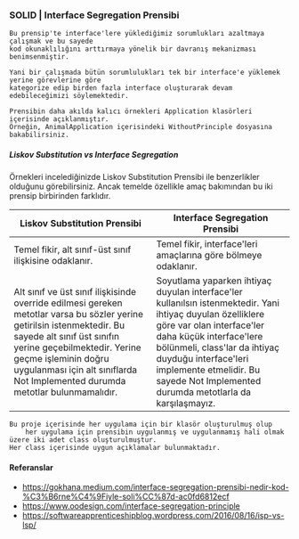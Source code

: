 ﻿### SOLID | Interface Segregation Prensibi

```
Bu prensip'te interface'lere yüklediğimiz sorumlukları azaltmaya çalışmak ve bu sayede
kod okunaklılığını arttırmaya yönelik bir davranış mekanizması benimsenmiştir.

Yani bir çalışmada bütün sorumlulukları tek bir interface'e yüklemek yerine görevlerine göre
kategorize edip birden fazla interface oluşturarak devam edebileceğimizi söylemektedir.
```

```
Prensibin daha akılda kalıcı örnekleri Application klasörleri içerisinde açıklanmıştır.
Örneğin, AnimalApplication içerisindeki WithoutPrinciple dosyasına bakabilirsiniz.
```

##### Liskov Substitution vs Interface Segregation

Örnekleri incelediğinizde Liskov Substitution Prensibi ile benzerlikler olduğunu görebilirsiniz.
Ancak temelde özellikle amaç bakımından bu iki prensip birbirinden farklıdır.

Liskov Substitution Prensibi | Interface Segregation Prensibi
---|---
Temel fikir, alt sınıf-üst sınıf ilişkisine odaklanır. | Temel fikir, interface'leri amaçlarına göre bölmeye odaklanır.
Alt sınıf ve üst sınıf ilişkisinde override edilmesi gereken metotlar varsa bu sözler yerine getirilsin istenmektedir. Bu sayede alt sınıf üst sınıfın yerine geçebilmektedir. Yerine geçme işleminin doğru uygulanması için alt sınıflarda Not Implemented durumda metotlar bulunmamalıdır. | Soyutlama yaparken ihtiyaç duyulan interface'ler kullanılsın istenmektedir. Yani ihtiyaç duyulan özelliklere göre var olan interface'ler daha küçük interface'lere bölünmeli, class'lar da ihtiyaç duyduğu interface'leri implemente etmelidir. Bu sayede Not Implemented durumda metotlarla da karşılaşmayız.


```
Bu proje içerisinde her uygulama için bir klasör oluşturulmuş olup 
	her uygulama için prensibin uygulanmış ve uygulanmamış hali olmak üzere iki adet class oluşturulmuştur.
Her class içerisinde uygun açıklamalar bulunmaktadır.
```


#### Referanslar

* https://gokhana.medium.com/interface-segregation-prensibi-nedir-kod-%C3%B6rne%C4%9Fiyle-soli%CC%87d-ac0fd6812ecf
* https://www.oodesign.com/interface-segregation-principle
* https://softwareapprenticeshipblog.wordpress.com/2016/08/16/isp-vs-lsp/